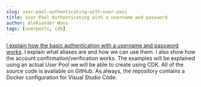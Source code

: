 ```yaml
---
slug: user-pool-authenticating-with-user-pass
title: User Pool Authenticating with a username and password
author: Aleksander Wons
tags: [userpools, cdk]
---
```


[I explain how the basic authentication with a username and password works](https://cloudbyexample.io/part-2-aws-cognito-user-pool-authenticating-with-username-and-password/). I explain what aliases are and how we can use them. I also show how the account confirmation/verification works. The examples will be explained using an actual User Pool we will be able to create using CDK. All of the source code is available on GitHub. As always, the repository contains a Docker configuration for Visual Studio Code.